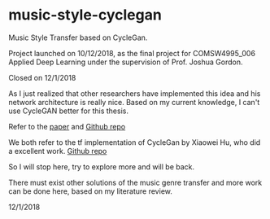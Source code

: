 # music-style-cyclegan
Music Style Transfer based on CycleGan.

Project launched on 10/12/2018, as the final project for COMSW4995_006 Applied Deep Learning under the supervision of Prof. Joshua Gordon.

Closed on 12/1/2018

As I just realized that other researchers have implemented this idea and his network architecture is really nice. Based on my current knowledge, I can't use CycleGAN better for this thesis.

Refer to the [paper](https://www.tik.ee.ethz.ch/file/2e6c8407bf92ce1e47c0faa7e9a3014d/cyclegan-music-style%20(3).pdf) and [Github repo](https://github.com/sumuzhao/CycleGAN-Music-Style-Transfer)

We both refer to the tf implementation of CycleGan by Xiaowei Hu, who did a excellent work. [Github repo](https://github.com/xhujoy/CycleGAN-tensorflow)

So I will stop here, try to explore more and will be back.

There must exist other solutions of the music genre transfer and more work can be done here, based on my literature review.

12/1/2018
